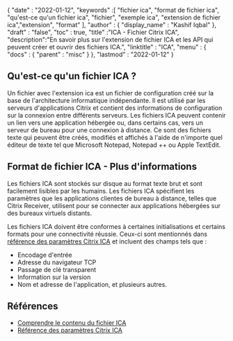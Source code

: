 {
  "date" : "2022-01-12",
  "keywords" :[ "fichier ica", "format de fichier ica", "qu'est-ce qu'un fichier ica", "fichier", "exemple ica", "extension de fichier ica","extension", "format" ],
  "author" : {
    "display_name" : "Kashif Iqbal"
},
  "draft" : "false",
  "toc" : true,
  "title" :"ICA - Fichier Citrix ICA",
  "description":"En savoir plus sur l'extension de fichier ICA et les API qui peuvent créer et ouvrir des fichiers ICA.",
  "linktitle" : "ICA",
  "menu" : {
    "docs" : {
      "parent" : "misc"
}
},
  "lastmod" : "2022-01-12"
}

## Qu'est-ce qu'un fichier ICA ?

Un fichier avec l'extension ica est un fichier de configuration créé sur la base de l'architecture informatique indépendante. Il est utilisé par les serveurs d'applications Citrix et contient des informations de configuration sur la connexion entre différents serveurs. Les fichiers ICA peuvent contenir un lien vers une application hébergée ou, dans certains cas, vers un serveur de bureau pour une connexion à distance. Ce sont des fichiers texte qui peuvent être créés, modifiés et affichés à l'aide de n'importe quel éditeur de texte tel que Microsoft Notepad, Notepad ++ ou Apple TextEdit.

## Format de fichier ICA - Plus d'informations

Les fichiers ICA sont stockés sur disque au format texte brut et sont facilement lisibles par les humains. Les fichiers ICA spécifient les paramètres que les applications clientes de bureau à distance, telles que Citrix Receiver, utilisent pour se connecter aux applications hébergées sur des bureaux virtuels distants.

Les fichiers ICA doivent être conformes à certaines initialisations et certains formats pour une connectivité réussie. Ceux-ci sont mentionnés dans [référence des paramètres Citrix ICA](https://docs.citrix.com/en-us/categories/legacy-archive) et incluent des champs tels que :

* Encodage d'entrée
* Adresse du navigateur TCP
* Passage de clé transparent
* Information sur la version
* Nom et adresse de l'application, et plusieurs autres.
 

## Références

* [Comprendre le contenu du fichier ICA](https://docs.eggplantsoftware.com/epp/9.0.0/ePP/cvuunderstanding_ica_file_contents.htm)
* [Référence des paramètres Citrix ICA](https://docs.citrix.com/en-us/categories/legacy-archive)


